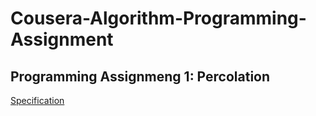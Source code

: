# Cousera-Algorithm-Programming-Assignment

## Programming Assignmeng 1: Percolation
[Specification](http://coursera.cs.princeton.edu/algs4/assignments/percolation.html)
